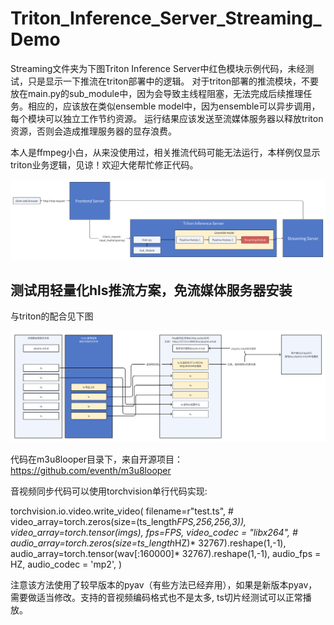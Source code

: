 # Triton_Inference_Server_Streaming_Demo

Streaming文件夹为下图Triton Inference Server中红色模块示例代码，未经测试，只是显示一下推流在triton部署中的逻辑。
对于triton部署的推流模块，不要放在main.py的sub_module中，因为会导致主线程阻塞，无法完成后续推理任务。相应的，应该放在类似ensemble model中，因为ensemble可以异步调用，每个模块可以独立工作节约资源。
运行结果应该发送至流媒体服务器以释放triton资源，否则会造成推理服务器的显存浪费。

本人是ffmpeg小白，从来没使用过，相关推流代码可能无法运行，本样例仅显示triton业务逻辑，见谅！欢迎大佬帮忙修正代码。

![Image text](https://github.com/AI796/Triton_Inference_Server_Streaming_Demo/blob/main/pic01.png)

## 测试用轻量化hls推流方案，免流媒体服务器安装

与triton的配合见下图

![Image text](https://github.com/AI796/Triton_Inference_Server_Streaming_Demo/blob/main/m3u8looper/pipeline_demo.png)

代码在m3u8looper目录下，来自开源项目：https://github.com/eventh/m3u8looper

音视频同步代码可以使用torchvision单行代码实现:

torchvision.io.video.write_video(
        filename=r"test.ts",
        # video_array=torch.zeros(size=(ts_length*FPS,256,256,3)),
        video_array=torch.tensor(imgs),
        fps=FPS,
        video_codec = "libx264",
        # audio_array=torch.zeros(size=ts_length*HZ)* 32767).reshape(1,-1),
        audio_array=torch.tensor(wav[:160000]* 32767).reshape(1,-1),
        audio_fps = HZ,
        audio_codec = 'mp2',
    )

注意该方法使用了较早版本的pyav（有些方法已经弃用），如果是新版本pyav，需要做适当修改。支持的音视频编码格式也不是太多, ts切片经测试可以正常播放。
